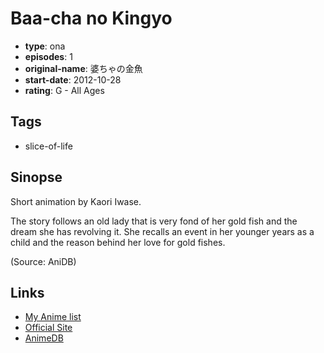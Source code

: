# Baa-cha no Kingyo

-   **type**: ona
-   **episodes**: 1
-   **original-name**: 婆ちゃの金魚
-   **start-date**: 2012-10-28
-   **rating**: G - All Ages

## Tags

-   slice-of-life

## Sinopse

Short animation by Kaori Iwase.

The story follows an old lady that is very fond of her gold fish and the dream she has revolving it. She recalls an event in her younger years as a child and the reason behind her love for gold fishes.

(Source: AniDB)

## Links

-   [My Anime list](https://myanimelist.net/anime/37923/Baa-cha_no_Kingyo)
-   [Official Site](http://kaoriiwase.com/)
-   [AnimeDB](http://anidb.info/perl-bin/animedb.pl?show=anime&aid=10121)
